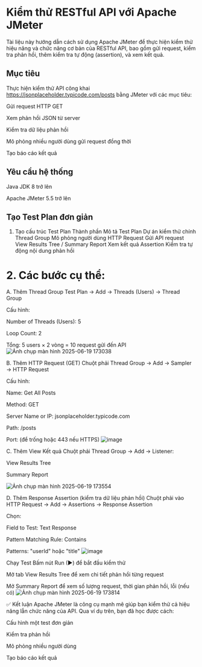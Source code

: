 # Kiểm thử RESTful API với Apache JMeter
Tài liệu này hướng dẫn cách sử dụng Apache JMeter để thực hiện kiểm thử hiệu năng và chức năng cơ bản của RESTful API, bao gồm gửi request, kiểm tra phản hồi, thêm kiểm tra tự động (assertion), và xem kết quả.

## Mục tiêu
Thực hiện kiểm thử API công khai https://jsonplaceholder.typicode.com/posts bằng JMeter với các mục tiêu:

Gửi request HTTP GET

Xem phản hồi JSON từ server

Kiểm tra dữ liệu phản hồi

Mô phỏng nhiều người dùng gửi request đồng thời

Tạo báo cáo kết quả

## Yêu cầu hệ thống
Java JDK 8 trở lên

Apache JMeter 5.5 trở lên


## Tạo Test Plan đơn giản
1. Tạo cấu trúc Test Plan
Thành phần	Mô tả
Test Plan	Dự án kiểm thử chính
Thread Group	Mô phỏng người dùng
HTTP Request	Gửi API request
View Results Tree / Summary Report	Xem kết quả
Assertion	Kiểm tra tự động nội dung phản hồi

# 2. Các bước cụ thể:
 A. Thêm Thread Group
  Test Plan → Add → Threads (Users) → Thread Group

Cấu hình:

Number of Threads (Users): 5

Loop Count: 2

 Tổng: 5 users × 2 vòng = 10 request gửi đến API
![Ảnh chụp màn hình 2025-06-19 173038](https://github.com/user-attachments/assets/987433f5-2478-4065-87ee-dc0b00770230)


 B. Thêm HTTP Request (GET)
Chuột phải Thread Group → Add → Sampler → HTTP Request

Cấu hình:

Name: Get All Posts

Method: GET

Server Name or IP: jsonplaceholder.typicode.com

Path: /posts

Port: (để trống hoặc 443 nếu HTTPS)
![image](https://github.com/user-attachments/assets/b729904a-67b0-439f-9959-91f0f1b1169b)


 C. Thêm View Kết quả
Chuột phải Thread Group → Add → Listener:

View Results Tree

Summary Report

![Ảnh chụp màn hình 2025-06-19 173554](https://github.com/user-attachments/assets/b7be9af1-705c-400c-94ca-54c967803344)


 D. Thêm Response Assertion (kiểm tra dữ liệu phản hồi)
Chuột phải vào HTTP Request → Add → Assertions → Response Assertion

Chọn:

Field to Test: Text Response

Pattern Matching Rule: Contains

Patterns: "userId" hoặc "title"
![image](https://github.com/user-attachments/assets/583ea35a-36b9-42fd-b513-43509074305d)


 Chạy Test
Bấm nút Run (▶) để bắt đầu kiểm thử

Mở tab View Results Tree để xem chi tiết phản hồi từng request

Mở Summary Report để xem số lượng request, thời gian phản hồi, lỗi (nếu có)
![Ảnh chụp màn hình 2025-06-19 173814](https://github.com/user-attachments/assets/a3070a49-fc31-4d4f-8293-10aabeadbfa8)



✅ Kết luận
Apache JMeter là công cụ mạnh mẽ giúp bạn kiểm thử cả hiệu năng lẫn chức năng của API. Qua ví dụ trên, bạn đã học được cách:

Cấu hình một test đơn giản

Kiểm tra phản hồi

Mô phỏng nhiều người dùng

Tạo báo cáo kết quả
